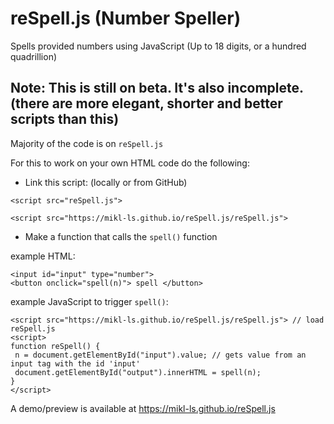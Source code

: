 # reSpell.js (Number Speller)
Spells provided numbers using JavaScript (Up to 18 digits, or a hundred quadrillion)

## Note: This is still on beta. It's also incomplete. (there are more elegant, shorter and better scripts than this)

Majority of the code is on `reSpell.js`

For this to work on your own HTML code do the following:

- Link this script: (locally or from GitHub)
```
<script src="reSpell.js">
```
```
<script src="https://mikl-ls.github.io/reSpell.js/reSpell.js">
```
 - Make a function that calls the `spell()` function 
 
 example HTML:
 ```
<input id="input" type="number">
<button onclick="spell(n)"> spell </button>
 ```
 
 example JavaScript to trigger `spell()`:
 ```
 <script src="https://mikl-ls.github.io/reSpell.js/reSpell.js"> // load reSpell.js
 <script>
 function reSpell() {
  n = document.getElementById("input").value; // gets value from an input tag with the id 'input' 	
  document.getElementById("output").innerHTML = spell(n);
 }
 </script>
 ```
A demo/preview is available at https://mikl-ls.github.io/reSpell.js
